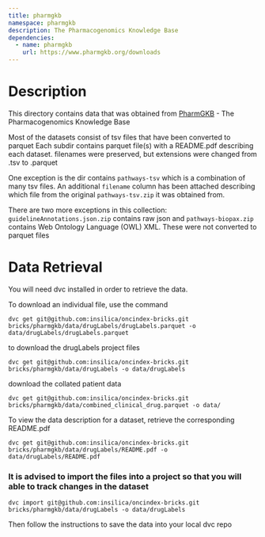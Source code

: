 ```yaml
---
title: pharmgkb
namespace: pharmgkb
description: The Pharmacogenomics Knowledge Base
dependencies: 
  - name: pharmgkb
    url: https://www.pharmgkb.org/downloads
---
```


# Description

This directory contains data that was obtained from [PharmGKB](https://www.pharmgkb.org/downloads) - The Pharmacogenomics Knowledge Base

Most of the datasets consist of tsv files that have been converted to parquet
Each subdir contains parquet file(s) with a README.pdf describing each dataset. filenames were preserved, but extensions
were changed from .tsv to .parquet

One exception is the dir contains `pathways-tsv` which is a combination of many tsv files. An additional `filename` column
has been attached describing which file from the original `pathways-tsv.zip` it was obtained from.

There are two more exceptions in this collection: `guidelineAnnotations.json.zip` contains raw json
and `pathways-biopax.zip` contains Web Ontology Language (OWL) XML. These were not converted to parquet files

# Data Retrieval

You will need dvc installed in order to retrieve the data.

To download an individual file, use the command
```
dvc get git@github.com:insilica/oncindex-bricks.git bricks/pharmgkb/data/drugLabels/drugLabels.parquet -o data/drugLabels/drugLabels.parquet
```
to download the drugLabels project files
```
dvc get git@github.com:insilica/oncindex-bricks.git bricks/pharmgkb/data/drugLabels -o data/drugLabels
```

download the collated patient data
```
dvc get git@github.com:insilica/oncindex-bricks.git bricks/pharmgkb/data/combined_clinical_drug.parquet -o data/
```

To view the data description for a dataset, retrieve the corresponding README.pdf
```
dvc get git@github.com:insilica/oncindex-bricks.git bricks/pharmgkb/data/drugLabels/README.pdf -o data/drugLabels/README.pdf
```

### It is advised to import the files into a project so that you will able to track changes in the dataset
```
dvc import git@github.com:insilica/oncindex-bricks.git bricks/pharmgkb/data/drugLabels -o data/drugLabels
```

Then follow the instructions to save the data into your local dvc repo
